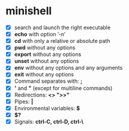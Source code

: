 # minishell

- [X] search and launch the right executable
- [X] **echo** with option ’-n’
- [X] **cd** with only a relative or absolute path
- [X] **pwd** without any options
- [X] **export** without any options
- [X] **unset** without any options
- [X] **env** without any options and any arguments
- [X] **exit** without any options
- [X] Command separates with: **;**
- [X] **'** and **"** (except for multiline commands)
- [X] Redirections: **<> ">>"**
- [X] Pipes: **|**
- [X] Environmental variables: **$**
- [X] **$?**
- [X] Signals: **ctrl-C, ctrl-D, ctrl-\\**
